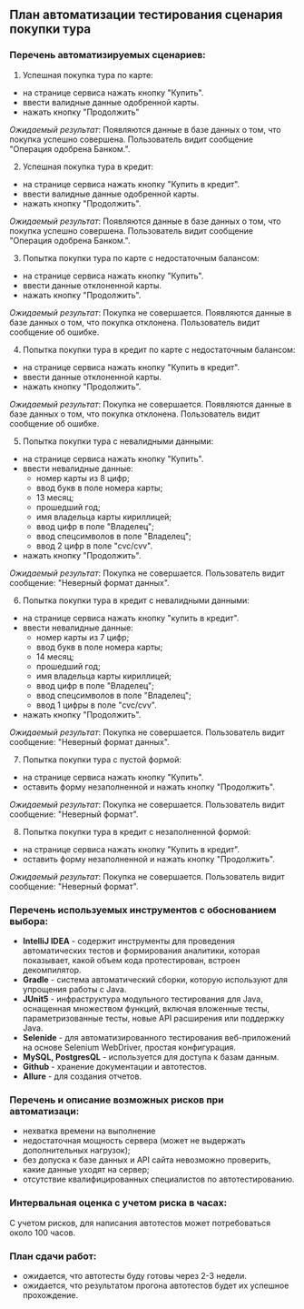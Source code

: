 ## План автоматизации тестирования сценария покупки тура

### Перечень автоматизируемых сценариев:

1. Успешная покупка тура по карте:
- на странице сервиса нажать кнопку "Купить".
- ввести валидные данные одобренной карты.
- нажать кнопку "Продолжить"

*Ожидаемый результат*: Появляются данные в базе данных о том, что покупка успешно совершена. Пользователь видит сообщение "Операция одобрена Банком.".

2. Успешная покупка тура в кредит:
- на странице сервиса нажать кнопку "Купить в кредит".
- ввести валидные данные одобренной карты.
- нажать кнопку "Продолжить".

*Ожидаемый результат*: Появляются данные в базе данных о том, что покупка успешно совершена. Пользователь видит сообщение "Операция одобрена Банком.".

3. Попытка покупки тура по карте с недостаточным балансом:
- на странице сервиса нажать кнопку "Купить".
- ввести данные отклоненной карты.
- нажать кнопку "Продолжить".

*Ожидаемый результат*: Покупка не совершается. Появляются данные в базе данных о том, что покупка отклонена. Пользователь видит сообщение об ошибке.

4. Попытка покупки тура в кредит по карте с недостаточным балансом:
- на странице сервиса нажать кнопку "Купить в кредит".
- ввести данные отклоненной карты.
- нажать кнопку "Продолжить".

*Ожидаемый результат*: Покупка не совершается. Появляются данные в базе данных о том, что покупка отклонена. Пользователь видит сообщение об ошибке.

5. Попытка покупки тура с невалидными данными:
- на странице сервиса нажать кнопку "Купить".
- ввести невалидные данные:
    - номер карты из 8 цифр;
    - ввод букв в поле номера карты;
    - 13 месяц;
    - прошедший год;
    - имя владельца карты кириллицей;
    - ввод цифр в поле "Владелец";
    - ввод спецсимволов в поле "Владелец";
    - ввод 2 цифр в поле "cvc/cvv".
- нажать кнопку "Продолжить".

*Ожидаемый результат*: Покупка не совершается. Пользователь видит сообщение: "Неверный формат данных".

6. Попытка покупки тура в кредит с невалидными данными:
- на странице сервиса нажать кнопку "купить в кредит".
- ввести невалидные данные:
    - номер карты из 7 цифр;
    - ввод букв в поле номера карты;
    - 14 месяц;
    - прошедший год;
    - имя владельца карты кириллицей;
    - ввод цифр в поле "Владелец";
    - ввод спецсимволов в поле "Владелец";
    - ввод 1 цифры в поле "cvc/cvv".
- нажать кнопку "Продолжить".

*Ожидаемый результат*: Покупка не совершается. Пользователь видит сообщение: "Неверный формат данных".

7. Попытка покупки тура с пустой формой:
- на странице сервиса нажать кнопку "Купить".
- оставить форму незаполненной и нажать кнопку "Продолжить".

*Ожидаемый результат*: Покупка не совершается. Пользователь видит сообщение: "Неверный формат".

8. Попытка покупки тура в кредит с незаполненной формой:
- на странице сервиса нажать кнопку "Купить в кредит".
- оставить форму незаполненной и нажать кнопку "Продолжить".

*Ожидаемый результат*: Покупка не совершается. Пользователь видит сообщение: "Неверный формат".


### Перечень используемых инструментов с обоснованием выбора:

- **IntelliJ IDEA** - содержит инструменты для проведения автоматических тестов и формирования аналитики, которая показывает, какой объем кода протестирован, встроен декомпилятор.
- **Gradle** - система автоматический сборки, которую используют для упрощения работы с Java.
- **JUnit5** - инфраструктура модульного тестирования для Java, оснащенная множеством функций, включая вложенные тесты, параметризованные тесты, новые API расширения или поддержку Java.
- **Selenide** - для автоматизированного тестирования веб-приложений на основе Selenium WebDriver, простая конфигурация.
- **MySQL, PostgresQL** - используется для доступа к базам данным.
- **Github** - хранение документации и автотестов.
- **Allure** - для создания отчетов.

### Перечень и описание возможных рисков при автоматизаци:

- нехватка времени на выполнение
- недостаточная мощность сервера (может не выдержать дополнительных нагрузок);
- без допуска к базе данных и API сайта невозможно проверить, какие данные уходят на сервер;
- отсутствие квалифицированных специалистов по автотестированию.

### Интервальная оценка с учетом риска в часах:

С учетом рисков, для написания автотестов может потребоваться около 100 часов.

### План сдачи работ:

- ожидается, что автотесты буду готовы через 2-3 недели.
- ожидается, что результатом прогона автотестов будет их успешное прохождение.






